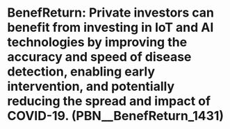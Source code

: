 # BenefReturn: __Private investors can benefit from investing in IoT and AI technologies by improving the accuracy and speed of disease detection, enabling early intervention, and potentially reducing the spread and impact of COVID-19.__ (PBN__BenefReturn_1431)

